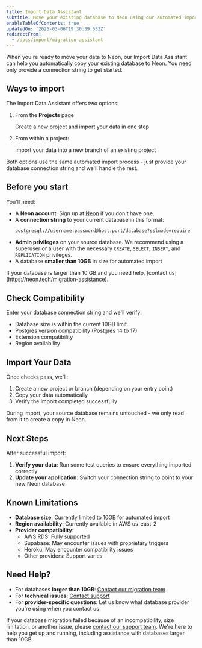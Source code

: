 ```yaml
---
title: Import Data Assistant
subtitle: Move your existing database to Neon using our automated import tool
enableTableOfContents: true
updatedOn: '2025-03-06T19:30:39.633Z'
redirectFrom:
  - /docs/import/migration-assistant
---
```


When you're ready to move your data to Neon, our Import Data Assistant can help you automatically copy your existing database to Neon. You need only provide a connection string to get started.

<FeatureBetaProps feature_name="Import Data Assistant"/>

## Ways to import

The Import Data Assistant offers two options:

1. From the **Projects** page

   Create a new project and import your data in one step

2. From within a project: 

   Import your data into a new branch of an existing project

Both options use the same automated import process - just provide your database connection string and we'll handle the rest.

## Before you start

You'll need:

- A **Neon account**. Sign up at [Neon](https://neon.tech) if you don't have one.
- A **connection string** to your current database in this format:
  ```
  postgresql://username:password@host:port/database?sslmode=require
  ```
- **Admin privileges** on your source database. We recommend using a superuser or a user with the necessary `CREATE`, `SELECT`, `INSERT`, and 
`REPLICATION` privileges.
- A database **smaller than 10GB** in size for automated import

<Admonition type="important">
If your database is larger than 10 GB and you need help, [contact us](https://neon.tech/migration-assistance).
</Admonition>


<Steps>

## Check Compatibility

Enter your database connection string and we'll verify:

- Database size is within the current 10GB limit
- Postgres version compatibility (Postgres 14 to 17)
- Extension compatibility
- Region availability

## Import Your Data

Once checks pass, we'll:

1. Create a new project or branch (depending on your entry point)
2. Copy your data automatically
3. Verify the import completed successfully

<Admonition type="note">
During import, your source database remains untouched - we only read from it to create a copy in Neon.
</Admonition>

## Next Steps

After successful import:
1. **Verify your data**: Run some test queries to ensure everything imported correctly
2. **Update your application**: Switch your connection string to point to your new Neon database

</Steps>

## Known Limitations

- **Database size**: Currently limited to 10GB for automated import
- **Region availability**: Currently available in AWS us-east-2
- **Provider compatibility**: 
  - AWS RDS: Fully supported
  - Supabase: May encounter issues with proprietary triggers
  - Heroku: May encounter compatibility issues
  - Other providers: Support varies

## Need Help?

- For databases **larger than 10GB**: [Contact our migration team](https://neon.tech/migration-assistance)
- For **technical issues**: [Contact support](https://neon.tech/contact-support)
- For **provider-specific questions**: Let us know what database provider you're using when you contact us

If your database migration failed because of an incompatibility, size limitation, or another issue, please [contact our support team](https://neon.tech/migration-assistance). We're here to help you get up and running, including assistance with databases larger than 10GB.
